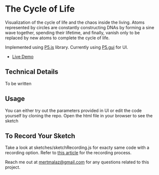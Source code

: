 # The Cycle of Life

Visualization of the cycle of life and the chaos inside the living. Atoms represented by circles are constantly constructing DNAs by forming a sine wave together, spending their lifetime, and finally, vanish only to be replaced by new atoms to complete the cycle of life.

Implemented using [P5.js](https://p5js.org/) library. Currently using [P5.gui](https://github.com/bitcraftlab/p5.gui) for UI.

- [Live Demo](https://mertmalaz.github.io/)

## Technical Details

To be written

## Usage

You can either try out the parameters provided in UI or edit the code yourself by cloning the repo. Open the html file in your browser to see the sketch

## To Record Your Sketch

Take a look at sketches/sketchRecording.js for exacty same code with a recording option. Refer to [this article](https://medium.com/swlh/video-export-from-p5-js-sketch-1b9b6287801a) for the recording process.

Reach me out at mertmalaz@gmail.com for any questions related to this project.
